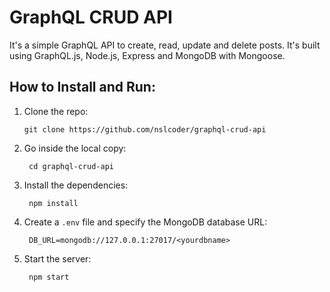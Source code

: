 # GraphQL CRUD API

It's a simple GraphQL API to create, read, update and delete posts. It's built using GraphQL.js, Node.js, Express and MongoDB with Mongoose.

## How to Install and Run:

1. Clone the repo:
        
   
       git clone https://github.com/nslcoder/graphql-crud-api  
   
2. Go inside the local copy:
        
   
        cd graphql-crud-api
    
3. Install the dependencies: 
        
   
        npm install
    
4. Create a `.env` file and specify the MongoDB database URL:
        
   
        DB_URL=mongodb://127.0.0.1:27017/<yourdbname>
    
5. Start the server:
        
   
        npm start

